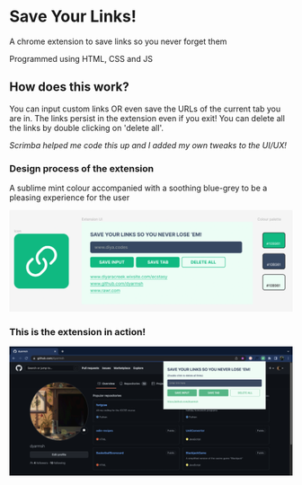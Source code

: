 # Save Your Links!
A chrome extension to save links so you never forget them

Programmed using HTML, CSS and JS

## How does this work?
You can input custom links OR even save the URLs of the current tab you are in. The links persist in the extension even if you exit!
You can delete all the links by double clicking on 'delete all'.

*Scrimba helped me code this up and I added my own tweaks to the UI/UX!*

### Design process of the extension
A sublime mint colour accompanied with a soothing blue-grey to be a pleasing experience for the user

![Designing the extension](extension-design.png)

### This is the extension in action!

![The extension in action!](extension-in-action.png)

